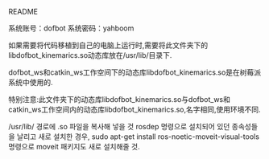 README

系统账号：dofbot
系统密码：yahboom

如果需要将代码移植到自己的电脑上运行时,需要将此文件夹下的libdofbot_kinemarics.so动态库放在/usr/lib/目录下.

dofbot_ws和catkin_ws工作空间下的动态库libdofbot_kinemarics.so是在树莓派系统中使用的.

特别注意:此文件夹下的动态库libdofbot_kinemarics.so与dofbot_ws和catkin_ws工作空间内的动态库libdofbot_kinemarics.so,名字相同,使用环境不同.

/usr/lib/ 경로에 .so 파일을 복사해 넣을 것
rosdep 명령으로 설치되어 있던 종속성들을 날리고 새로 설치한 경우, sudo apt-get install ros-noetic-moveit-visual-tools 명령으로 moveit 패키지도 새로 설치해줄 것.

